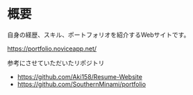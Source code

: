 # 概要
自身の経歴、スキル、ポートフォリオを紹介するWebサイトです。

https://portfolio.noviceapp.net/

参考にさせていただいたリポジトリ
- https://github.com/Aki158/Resume-Website
- https://github.com/SouthernMinami/portfolio
